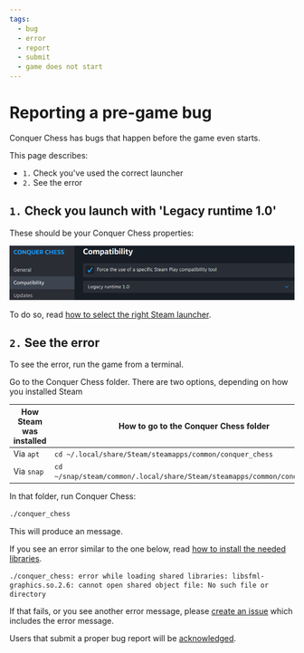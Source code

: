 ```yaml
---
tags:
  - bug
  - error
  - report
  - submit
  - game does not start
---
```


# Reporting a pre-game bug
  
Conquer Chess has bugs that happen before the game even starts.

This page describes:

- `1.` Check you've used the correct launcher
- `2.` See the error

## `1.` Check you launch with 'Legacy runtime 1.0'

These should be your Conquer Chess properties:

![Legact runtime 1.0 is selected](launch_on_steam/4_selected_legacy_runtime.png)

To do so, read [how to select the right Steam launcher](launch_on_steam/README.md#1-click-on-manage).

## `2.` See the error

To see the error, run the game from a terminal.

Go to the Conquer Chess folder. There are two options,
depending on how you installed Steam

<!-- markdownlint-disable MD013 --><!-- Tables cannot be split up over lines, hence will break 80 characters per line -->

How Steam was installed|How to go to the Conquer Chess folder
-----------------------|--------------------------------------------------------------------------
Via `apt`              |`cd ~/.local/share/Steam/steamapps/common/conquer_chess`
Via `snap`             |`cd ~/snap/steam/common/.local/share/Steam/steamapps/common/conquer_chess`

<!-- markdownlint-enable MD013 -->

In that folder, run Conquer Chess:

```bash
./conquer_chess
```

This will produce an message.

If you see an error similar to the one below,
read [how to install the needed libraries](launch_on_steam/README.md#0-install-the-dependencies).

<!-- markdownlint-disable MD013 --><!-- Verbatim output cannot be split up over lines, hence will break 80 characters per line -->

```text
./conquer_chess: error while loading shared libraries: libsfml-graphics.so.2.6: cannot open shared object file: No such file or directory
```

<!-- markdownlint-enable MD013 -->

If that fails, or you see another error message,
please [create an issue](https://github.com/richelbilderbeek/conquer_chess/issues)
which includes the error message.

Users that submit a proper bug report will be
[acknowledged](acknowledgements.md).

